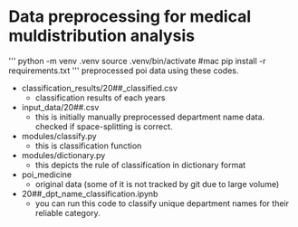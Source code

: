 # Data preprocessing for medical muldistribution analysis
'''
python -m venv .venv
source .venv/bin/activate #mac
pip install -r requirements.txt
'''
preprocessed poi data using these codes.
- classification_results/20##_classified.csv
    - classification results of each years
- input_data/20##.csv
    - this is initially manually preprocessed department name data. checked if space-splitting is correct.
- modules/classify.py
    - this is classification function
- modules/dictionary.py
    - this depicts the rule of classification in dictionary format
- poi_medicine
    - original data (some of it is not tracked by git due to large volume)
- 20##_dpt_name_classification.ipynb
    - you can run this code to classify unique department names for their reliable category.